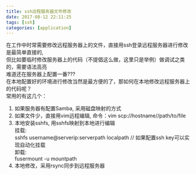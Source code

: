 ```yaml
---
title: ssh远程服务器文件修改
date: 2017-08-12 22:11:25
tags: [ssh]
categories: [application]
---
```


在工作中时常需要修改远程服务器上的文件，直接用ssh登录远程服务器进行修改是最简单直接的,  
但比如要临时修改服务器上的代码（不提倡这么做，这里只是举例）做调试之类的，需要语法高亮  
难道还在服务器上配置一番???  
在本地配置好的环境进行修改当然是最方便的了，那如何在本地修改远程服务器上的代码呢？  
常用的有这几个：  
1. 如果服务器有配置Samba, 采用磁盘映射的方式  
2. 如果文件少，直接用vim远程编辑, 命令：vim scp://hostname//path/to/file  
3. 本地安装sshfs, 用sshfs映射到本地进行编辑  
   挂载:  
     sshfs username@serverip:serverpath localpath // 如果配置ssh key可以实现自动化挂载  
   卸载:  
     fusermount -u mountpath  
4. 本地修改，采用rsync同步到远程服务器  
